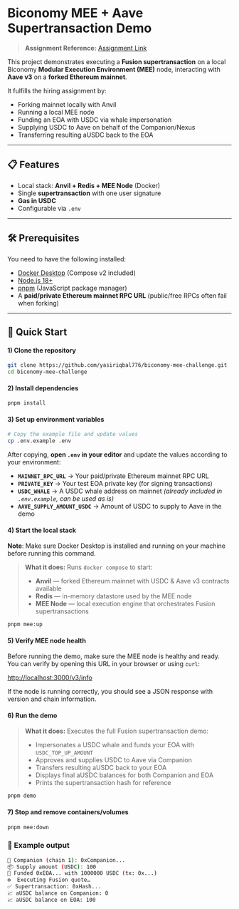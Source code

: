 # Biconomy MEE + Aave Supertransaction Demo

> **Assignment Reference:** [Assignment Link](https://biconomy.notion.site/Typescript-Engineer-MEE-Task-1de75fdf326480028101d85caead3d49)

This project demonstrates executing a **Fusion supertransaction** on a local Biconomy **Modular Execution Environment (MEE)** node, interacting with **Aave v3** on a **forked Ethereum mainnet**.

It fulfills the hiring assignment by:
- Forking mainnet locally with Anvil
- Running a local MEE node
- Funding an EOA with USDC via whale impersonation
- Supplying USDC to Aave on behalf of the Companion/Nexus
- Transferring resulting aUSDC back to the EOA

---

## 📋 Features

- Local stack: **Anvil + Redis + MEE Node** (Docker)
- Single **supertransaction** with one user signature
- **Gas in USDC**
- Configurable via `.env`

---

## 🛠 Prerequisites

You need to have the following installed:

- [Docker Desktop](https://www.docker.com/products/docker-desktop) (Compose v2 included)
- [Node.js 18+](https://nodejs.org/en/download/)
- [pnpm](https://pnpm.io/installation) (JavaScript package manager)
- A **paid/private Ethereum mainnet RPC URL** (public/free RPCs often fail when forking)

---

## 🚀 Quick Start

#### 1) **Clone the repository**

```bash
git clone https://github.com/yasiriqbal776/biconomy-mee-challenge.git
cd biconomy-mee-challenge
```

#### 2) **Install dependencies**

```bash
pnpm install
```

#### 3) **Set up environment variables**

```bash
# Copy the example file and update values
cp .env.example .env
```
After copying, **open `.env` in your editor** and update the values according to your environment:

- **`MAINNET_RPC_URL`** → Your paid/private Ethereum mainnet RPC URL
- **`PRIVATE_KEY`** → Your test EOA private key (for signing transactions)
- **`USDC_WHALE`** → A USDC whale address on mainnet *(already included in `.env.example`, can be used as is)*
- **`AAVE_SUPPLY_AMOUNT_USDC`** → Amount of USDC to supply to Aave in the demo


#### 4) **Start the local stack**

**Note**: Make sure Docker Desktop is installed and running on your machine before running this command.
> **What it does:** Runs `docker compose` to start:
>
> - **Anvil** — forked Ethereum mainnet with USDC & Aave v3 contracts available
> - **Redis** — in-memory datastore used by the MEE node
> - **MEE Node** — local execution engine that orchestrates Fusion supertransactions

```bash
pnpm mee:up
```
#### 5) **Verify MEE node health**

Before running the demo, make sure the MEE node is healthy and ready.  
You can verify by opening this URL in your browser or using `curl`:

[http://localhost:3000/v3/info](http://localhost:3000/v3/info)

If the node is running correctly, you should see a JSON response with version and chain information.

#### 6) **Run the demo**

> **What it does:** Executes the full Fusion supertransaction demo:
>
> - Impersonates a USDC whale and funds your EOA with `USDC_TOP_UP_AMOUNT`
> - Approves and supplies USDC to Aave via Companion
> - Transfers resulting aUSDC back to your EOA
> - Displays final aUSDC balances for both Companion and EOA
> - Prints the supertransaction hash for reference

```bash
pnpm demo
```


#### 7) **Stop and remove containers/volumes**

```bash
pnpm mee:down
```


### 📝 Example output
```bash
🧭 Companion (chain 1): 0xCompanion...
📦 Supply amount (USDC): 100
💸 Funded 0xEOA... with 1000000 USDC (tx: 0x...)
⚙️  Executing Fusion quote…
✅ Supertransaction: 0xHash...
📈 aUSDC balance on Companion: 0
📈 aUSDC balance on EOA: 100
```